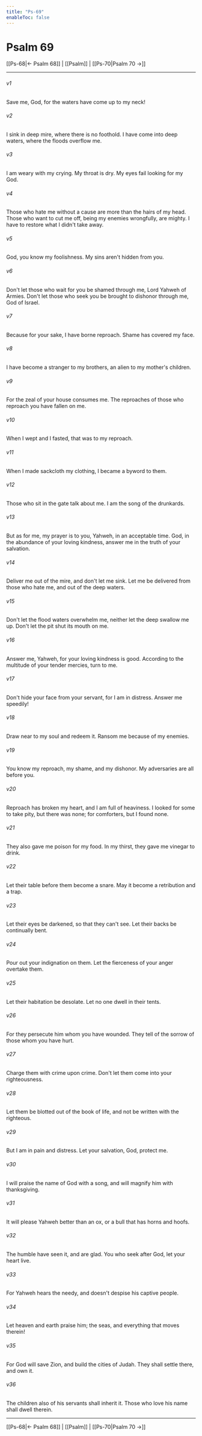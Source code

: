 ```yaml
---
title: "Ps-69"
enableToc: false
---
```

# Psalm 69

[[Ps-68|← Psalm 68]] | [[Psalm]] | [[Ps-70|Psalm 70 →]]
***



###### v1 
Save me, God, for the waters have come up to my neck! 

###### v2 
I sink in deep mire, where there is no foothold. I have come into deep waters, where the floods overflow me. 

###### v3 
I am weary with my crying. My throat is dry. My eyes fail looking for my God. 

###### v4 
Those who hate me without a cause are more than the hairs of my head. Those who want to cut me off, being my enemies wrongfully, are mighty. I have to restore what I didn't take away. 

###### v5 
God, you know my foolishness. My sins aren't hidden from you. 

###### v6 
Don't let those who wait for you be shamed through me, Lord Yahweh of Armies. Don't let those who seek you be brought to dishonor through me, God of Israel. 

###### v7 
Because for your sake, I have borne reproach. Shame has covered my face. 

###### v8 
I have become a stranger to my brothers, an alien to my mother's children. 

###### v9 
For the zeal of your house consumes me. The reproaches of those who reproach you have fallen on me. 

###### v10 
When I wept and I fasted, that was to my reproach. 

###### v11 
When I made sackcloth my clothing, I became a byword to them. 

###### v12 
Those who sit in the gate talk about me. I am the song of the drunkards. 

###### v13 
But as for me, my prayer is to you, Yahweh, in an acceptable time. God, in the abundance of your loving kindness, answer me in the truth of your salvation. 

###### v14 
Deliver me out of the mire, and don't let me sink. Let me be delivered from those who hate me, and out of the deep waters. 

###### v15 
Don't let the flood waters overwhelm me, neither let the deep swallow me up. Don't let the pit shut its mouth on me. 

###### v16 
Answer me, Yahweh, for your loving kindness is good. According to the multitude of your tender mercies, turn to me. 

###### v17 
Don't hide your face from your servant, for I am in distress. Answer me speedily! 

###### v18 
Draw near to my soul and redeem it. Ransom me because of my enemies. 

###### v19 
You know my reproach, my shame, and my dishonor. My adversaries are all before you. 

###### v20 
Reproach has broken my heart, and I am full of heaviness. I looked for some to take pity, but there was none; for comforters, but I found none. 

###### v21 
They also gave me poison for my food. In my thirst, they gave me vinegar to drink. 

###### v22 
Let their table before them become a snare. May it become a retribution and a trap. 

###### v23 
Let their eyes be darkened, so that they can't see. Let their backs be continually bent. 

###### v24 
Pour out your indignation on them. Let the fierceness of your anger overtake them. 

###### v25 
Let their habitation be desolate. Let no one dwell in their tents. 

###### v26 
For they persecute him whom you have wounded. They tell of the sorrow of those whom you have hurt. 

###### v27 
Charge them with crime upon crime. Don't let them come into your righteousness. 

###### v28 
Let them be blotted out of the book of life, and not be written with the righteous. 

###### v29 
But I am in pain and distress. Let your salvation, God, protect me. 

###### v30 
I will praise the name of God with a song, and will magnify him with thanksgiving. 

###### v31 
It will please Yahweh better than an ox, or a bull that has horns and hoofs. 

###### v32 
The humble have seen it, and are glad. You who seek after God, let your heart live. 

###### v33 
For Yahweh hears the needy, and doesn't despise his captive people. 

###### v34 
Let heaven and earth praise him; the seas, and everything that moves therein! 

###### v35 
For God will save Zion, and build the cities of Judah. They shall settle there, and own it. 

###### v36 
The children also of his servants shall inherit it. Those who love his name shall dwell therein.

***
[[Ps-68|← Psalm 68]] | [[Psalm]] | [[Ps-70|Psalm 70 →]]
